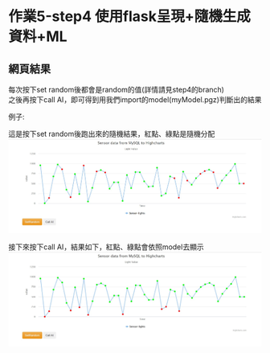 # 作業5-step4 使用flask呈現+隨機生成資料+ML

## 網頁結果
每次按下set random後都會是random的值(詳情請見step4的branch)\
之後再按下call AI，即可得到用我們import的model(myModel.pgz)判斷出的結果

例子:

這是按下set random後跑出來的隨機結果，紅點、綠點是隨機分配\
<img src="step5_1.jpg" alt="drawing" width="600"/>

接下來按下call AI，結果如下，紅點、綠點會依照model去顯示\
<img src="step5_2.jpg" alt="drawing" width="600"/>

